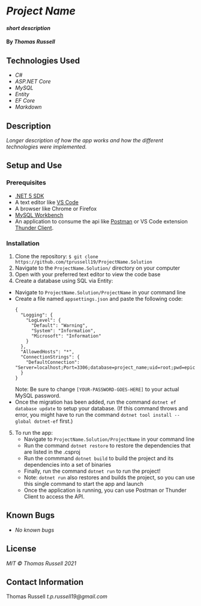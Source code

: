 # _Project Name_

#### _short description_

#### By _Thomas Russell_

## Technologies Used

- _C#_
- _ASP.NET Core_
- _MySQL_
- _Entity_
- _EF Core_
- _Markdown_

## Description

_Longer description of how the app works and how the different technologies were implemented._

## Setup and Use

### Prerequisites

- [.NET 5 SDK](https://dotnet.microsoft.com/download/dotnet/5.0)
- A text editor like [VS Code](https://code.visualstudio.com/)
- A browser like Chrome or Firefox
- [MySQL Workbench](https://dev.mysql.com/downloads/workbench/)
- An application to consume the api like [Postman](https://www.postman.com/downloads/) or VS Code extension [Thunder Client](https://marketplace.visualstudio.com/items?itemName=rangav.vscode-thunder-client).

### Installation

1. Clone the repository: `$ git clone https://github.com/tprussell19/ProjectName.Solution`
2. Navigate to the `ProjectName.Solution/` directory on your computer
3. Open with your preferred text editor to view the code base
4. Create a database using SQL via Entity:

- Navigate to `ProjectName.Solution/ProjectName` in your command line
- Create a file named `appsettings.json` and paste the following code:
  ```
  {
    "Logging": {
      "LogLevel": {
        "Default": "Warning",
        "System": "Information",
        "Microsoft": "Information"
      }
    },
    "AllowedHosts": "*",
    "ConnectionStrings": {
      "DefaultConnection": "Server=localhost;Port=3306;database=project_name;uid=root;pwd=epicodus;"
    }
  }
  ```
  Note: Be sure to change `[YOUR-PASSWORD-GOES-HERE]` to your actual MySQL password.
- Once the migration has been added, run the command `dotnet ef database update` to setup your database. (If this command throws and error, you might have to run the command `dotnet tool install --global dotnet-ef` first.)

5. To run the app:
   - Navigate to `ProjectName.Solution/ProjectName` in your command line
   - Run the command `dotnet restore` to restore the dependencies that are listed in the .csproj
   - Run the commmand `dotnet build` to build the project and its dependencies into a set of binaries
   - Finally, run the command `dotnet run` to run the project!
   - Note: `dotnet run` also restores and builds the project, so you can use this single command to start the app and launch
   - Once the application is running, you can use Postman or Thunder Client to access the API.

## Known Bugs

- _No known bugs_

## License

_MIT © Thomas Russell 2021_

## Contact Information

Thomas Russell _t.p.russell19@gmail.com_
